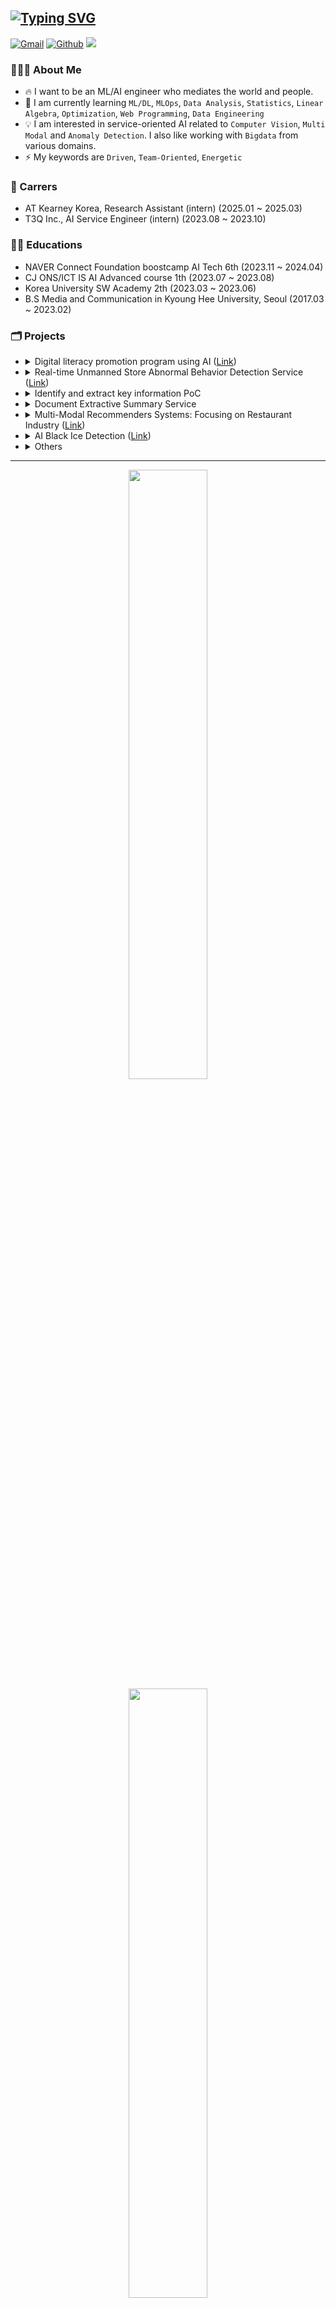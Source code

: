 ## [![Typing SVG](https://readme-typing-svg.herokuapp.com?font=Lato&size=35&pause=1000&color=F7F7F7&vCenter=true&repeat=false&width=500&lines=ML%2FAI+Engineer%2C+Bkkhyunn+%F0%9F%91%8B%F0%9F%8F%BB)](https://git.io/typing-svg)

<p>
    <a href="mailto:toiquen419@gmail.com"><img img src="https://img.shields.io/badge/GMAIL-%23EA4335.svg?style=plastic&logo=gmail&logoColor=white" alt="Gmail"/></a>
    <a href="https://github.com/bkkhyunn"><img src="https://img.shields.io/badge/bkkhyunn-%23181717.svg?style=plastic&logo=github&logoColor=white" alt="Github"/></a>
    <a href="https://bkkhyunn.github.io"><img src="https://img.shields.io/badge/bkkhyunn's_note-green?style=plastic&logo=githubpages&logoColor=white"/></a>
</p>

### 🧑🏻‍💻 About Me
- 🔥 I want to be an ML/AI engineer who mediates the world and people.
- 🌱 I am currently learning `ML/DL`, `MLOps`, `Data Analysis`, `Statistics`, `Linear Algebra`, `Optimization`, `Web Programming`, `Data Engineering`
- 💡 I am interested in service-oriented AI related to `Computer Vision`, `Multi Modal` and `Anomaly Detection`. I also like working with `Bigdata` from various domains.
- ⚡️ My keywords are `Driven`, `Team-Oriented`, `Energetic`

### 🏢 Carrers
- AT Kearney Korea, Research Assistant (intern) (2025.01 ~ 2025.03)
- T3Q Inc., AI Service Engineer (intern) (2023.08 ~ 2023.10)

### 🏃🏻 Educations
- NAVER Connect Foundation boostcamp AI Tech 6th (2023.11 ~ 2024.04)
- CJ ONS/ICT IS AI Advanced course 1th (2023.07 ~ 2023.08)
- Korea University SW Academy 2th (2023.03 ~ 2023.06)
- B.S Media and Communication in Kyoung Hee University, Seoul (2017.03 ~ 2023.02)

### 🗂️ Projects
* <details>
    <summary>
    Digital literacy promotion program using AI (<a href="https://github.com/bkkhyunn/Hanghae99_hackathon" target="_blank">Link</a>)
    </summary>
    <div markdown="1">
    <br>

    - 디지털 문해력을 증진시키는 AI 애클리케이션을 개발하여, 논리적 사고와 판단을 증진시키고 교육 불평등을 해소하고자 만든 서비스.
    - HangHae99 AI Web service Hackathon | 2024.05.31 ~ 2024.06.01
    - 맡은 역할: `Web Page 개발`, `프롬프트 엔지니어링`
    - tech stack
        <p align="left">
        <img src="https://img.shields.io/badge/Python-3776AB?style=plastic&logo=Python&logoColor=white" alt="python"/>
        <img src="https://img.shields.io/badge/LangChain-1C3C3C?style=plastic&logo=langchain&logoColor=white" alt="langchain"/>
        <img src="https://img.shields.io/badge/OpenAI_gpt--4o-412991?style=plastic&logo=openai&logoColor=white" alt="langchain"/>
        <img src="https://img.shields.io/badge/FastAPI-009688?style=plastic&logo=FastAPI&logoColor=white" alt="fastapi"/>
        <img src="https://img.shields.io/badge/HTML-E34F26?style=plastic&logo=HTML5&logoColor=white" alt="html"/>
        <img src="https://img.shields.io/badge/Bootstrap-7952B3?style=plastic&logo=Bootstrap&logoColor=white" alt="bootstrap"/>
        <img src="https://img.shields.io/badge/JavaScript-F7DF1E?style=plastic&logo=javascript&logoColor=black" alt="js"/>
        <img src="https://img.shields.io/badge/SQLite-003B57?style=plastic&logo=SQLite&logoColor=white" alt="sqlite"/>
        <img src="https://img.shields.io/badge/Poetry-60A5FA?style=plastic&logo=poetry&logoColor=white" alt="poetry"/>
        </p>
    </div>
  </details>
* <details>
    <summary>
    Real-time Unmanned Store Abnormal Behavior Detection Service (<a href="https://github.com/bkkhyunn/NAVER_CONNECT_AI_Tech_6th_Team_Project_Final" target="_blank">Link</a>)
    </summary>
    <div markdown="1">

    - 무인매장에 설치된 CCTV 를 활용하여 실시간으로 이상행동을 탐지하고, 사후 처리를 위해서 녹화 영상 내 이상행동 타임라인 제공 및 스크린샷 앨범 기능을 제공하는 서비스.
    - NAVER Connect Foundation boostcamp AI Tech 6th | 2024.03 ~ 2024.04
    - 맡은 역할: `팀장`, `서비스 기획 및 전체 파이프라인 설계`, `DB 설계`, `WAS 개발`, `실시간 통신 구현`, `LSTM Autoencoder 구현`
    - tech stack
        <p align="left">
        <img src="https://img.shields.io/badge/Linux-FCC624?style=plastic&logo=Linux&logoColor=white" alt="linux"/>
        <img src="https://img.shields.io/badge/Python-3776AB?style=plastic&logo=Python&logoColor=white" alt="python"/>
        <img src="https://img.shields.io/badge/Numpy-013243?style=plastic&logo=numpy&logoColor=white" alt="numpy"/>
        <img src="https://img.shields.io/badge/PyTorch-EE4C2C?style=plastic&logo=PyTorch&logoColor=white" alt="torch"/>
        <img src="https://img.shields.io/badge/OpenCV-5C3EE8?style=plastic&logo=OpenCV&logoColor=white" alt="opencv"/>
        <img src="https://img.shields.io/badge/FFmpeg-007808?style=plastic&logo=FFmpeg&logoColor=white" alt="ffmpeg"/>
        <img src="https://img.shields.io/badge/FastAPI-009688?style=plastic&logo=FastAPI&logoColor=white" alt="fastapi"/>
        <img src="https://img.shields.io/badge/HTML-E34F26?style=plastic&logo=HTML5&logoColor=white" alt="html"/>
        <img src="https://img.shields.io/badge/Bootstrap-7952B3?style=plastic&logo=Bootstrap&logoColor=white" alt="bootstrap"/>
        <img src="https://img.shields.io/badge/JavaScript-F7DF1E?style=plastic&logo=javascript&logoColor=black" alt="js"/>
        <img src="https://img.shields.io/badge/MySQL-4479A1?style=plastic&logo=MySQL&logoColor=white" alt="mysql"/>
        <img src="https://img.shields.io/badge/Docker-2496ED?style=plastic&logo=Docker&logoColor=white" alt="docker"/>
        <img src="https://img.shields.io/badge/Amazon EC2-232F3E?style=plastic&logo=amazonec2&logoColor=white" alt="amazon ec2"/>
        <img src="https://img.shields.io/badge/Amazon S3-569A31?style=plastic&logo=amazons3&logoColor=white" alt="amazon s3"/>
        <img src="https://img.shields.io/badge/Poetry-60A5FA?style=plastic&logo=poetry&logoColor=white" alt="poetry"/>
        <img src="https://img.shields.io/badge/Wandb-FFBE00?style=plastic&logo=weightsandbiases&logoColor=white" alt="wandb"/>
        </p>
    </div>
  </details>
* <details>
    <summary>
    Identify and extract key information PoC
    </summary>
    <div markdown="1">
    <br>

    - 사내에서 유통되는 문서 및 도면을 대상으로 AI 를 활용한 핵심정보 식별 및 분류 자동화 PoC
    - T3Q Inc., AI Service Engineer (intern) | 2023.09 ~ 2023.10
    - 역할: `문서 Lake 구축 보조`, `OCR 및 핵심 영역 식별`
    - tech stack
        <p align="left">
        <img src="https://img.shields.io/badge/Linux-FCC624?style=plastic&logo=Linux&logoColor=white" alt="linux"/>
        <img src="https://img.shields.io/badge/Python-3776AB?style=plastic&logo=Python&logoColor=white" alt="python"/>
        <img src="https://img.shields.io/badge/PyTorch-EE4C2C?style=plastic&logo=PyTorch&logoColor=white" alt="torch"/>
        <img src="https://img.shields.io/badge/OpenCV-5C3EE8?style=plastic&logo=OpenCV&logoColor=white" alt="opencv"/>
        <img src="https://img.shields.io/badge/PaddleOCR-0062B0?style=plastic&logo=paddlepaddle&logoColor=white" alt="paddleOCR"/>
        <img src="https://img.shields.io/badge/Docker-2496ED?style=plastic&logo=Docker&logoColor=white" alt="docker"/>
        <img src="https://img.shields.io/badge/Amazon EC2-232F3E?style=plastic&logo=amazonec2&logoColor=white" alt="amazon ec2"/>
        <img src="https://img.shields.io/badge/Amazon S3-569A31?style=plastic&logo=amazons3&logoColor=white" alt="amazon s3"/>
        <img src="https://img.shields.io/badge/LibreofficeCLI-18A303?style=plastic&logo=libreoffice&logoColor=white" alt="libreofficecli"/>
        </p>
    </div>
  </details>
* <details>
    <summary>Document Extractive Summary Service</summary>
    <div markdown="1">
    <br>

    - 원문의 변형 없이 주요한 문장을 추출하여 요약해주는 서비스.
    - T3Q Inc., AI Service Engineer (intern) | 2023.08 ~ 2023.09
    - 역할: `데이터 분석`, `데이터 전처리`, `임베딩 실험`
    - tech stack
        <p align="left">
        <img src="https://img.shields.io/badge/Linux-FCC624?style=plastic&logo=Linux&logoColor=white" alt="linux"/>
        <img src="https://img.shields.io/badge/Python-3776AB?style=plastic&logo=Python&logoColor=white" alt="python"/>
        <img src="https://img.shields.io/badge/PyTorch-EE4C2C?style=plastic&logo=PyTorch&logoColor=white" alt="torch"/>
        <img src="https://img.shields.io/badge/Hugging Face-FF6F00?style=plastic&logo=HuggingFace&logoColor=white" alt="huggingface"/>
        <img src="https://img.shields.io/badge/Docker-2496ED?style=plastic&logo=Docker&logoColor=white" alt="docker"/>
        </p>
    </div>
  </details>
* <details>
    <summary>
    Multi-Modal Recommenders Systems: Focusing on Restaurant Industry (<a href="https://github.com/bkkhyunn/CJONS-4" target="_blank">Link</a>)
    </summary>
    <div markdown="1">
    <br>

    - 멀티모달(텍스트, 이미지)을 이용한 식당 추천 시스템 구현
    - CJ ONS/ICT IS AI Advanced course 1th | 2023.07 ~ 2023.08
    - 역할: `팀장`, `데이터 분석`, `ResNet 구현`
    - tech stack
        <p align="left">
        <img src="https://img.shields.io/badge/Linux-FCC624?style=plastic&logo=Linux&logoColor=white" alt="linux"/>
        <img src="https://img.shields.io/badge/Python-3776AB?style=plastic&logo=Python&logoColor=white" alt="python"/>
        <img src="https://img.shields.io/badge/Numpy-013243?style=plastic&logo=numpy&logoColor=white" alt="numpy"/>
        <img src="https://img.shields.io/badge/Pandas-150458?style=plastic&logo=pandas&logoColor=white" alt="pandas"/>
        <img src="https://img.shields.io/badge/scikitlearn-F7931E?style=plastic&logo=scikitlearn&logoColor=white" alt="sklearn"/>
        <img src="https://img.shields.io/badge/PyTorch-EE4C2C?style=plastic&logo=PyTorch&logoColor=white" alt="torch"/>
        <img src="https://img.shields.io/badge/Hugging Face-FF6F00?style=plastic&logo=HuggingFace&logoColor=white" alt="huggingface"/>
        <img src="https://img.shields.io/badge/Docker-2496ED?style=plastic&logo=Docker&logoColor=white" alt="docker"/>
        <img src="https://img.shields.io/badge/Wandb-FFBE00?style=plastic&logo=weightsandbiases&logoColor=white" alt="wandb"/>
        </p>
    </div>
  </details>
* <details>
    <summary>
    AI Black Ice Detection (<a href="https://github.com/bkkhyunn/SW_TEAM5" target="_blank">Link</a>)
    </summary>
    <div markdown="1">
    <br>

    - AI 를 활용한 블랙아이스 탐지
    - Korea University SW Academy 2th | 2023.05 ~ 2023.06
    - 역할: `팀장`, `데이터 수집`, `데이터 전처리 및 라벨링`, `Data Augmentation`, `모델 실험`
    - tech stack
        <p align="left">
        <img src="https://img.shields.io/badge/Google Colab-F9AB00?style=plastic&logo=googlecolab&logoColor=white" alt="googlecolab"/>
        <img src="https://img.shields.io/badge/Python-3776AB?style=plastic&logo=Python&logoColor=white" alt="python"/>
        <img src="https://img.shields.io/badge/Numpy-013243?style=plastic&logo=numpy&logoColor=white" alt="numpy"/>
        <img src="https://img.shields.io/badge/OpenCV-5C3EE8?style=plastic&logo=OpenCV&logoColor=white" alt="opencv"/>
        <img src="https://img.shields.io/badge/PyTorch-EE4C2C?style=plastic&logo=PyTorch&logoColor=white" alt="torch"/>
        <img src="https://img.shields.io/badge/Selenium-43B02A?style=plastic&logo=selenium&logoColor=white" alt="selenium"/>
        </p>
    </div>
  </details>
* <details>
    <summary>Others</summary>
    <div markdown="1">
    <br>

    - 마스크 착용 상태 분류 ([Link](https://github.com/bkkhyunn/NAVER_CONNECT_AI_Tech_6th_Team_Project_1))
    - 재활용 품목 분류를 위한 Object Detection ([Link](https://github.com/bkkhyunn/NAVER_CONNECT_AI_Tech_6th_Team_Project_2))
    - 글자 검출 프로젝트 ([Link](https://github.com/bkkhyunn/NAVER_CONNECT_AI_Tech_6th_Team_Project_3))
    - Hand Bone Image Segmentation ([Link](https://github.com/bkkhyunn/NAVER_CONNECT_AI_Tech_6th_Team_Project_4))
    - tech stack
        <p align="left">
        <img src="https://img.shields.io/badge/Linux-FCC624?style=plastic&logo=Linux&logoColor=white" alt="linux"/>
        <img src="https://img.shields.io/badge/Python-3776AB?style=plastic&logo=Python&logoColor=white" alt="python"/>
        <img src="https://img.shields.io/badge/Numpy-013243?style=plastic&logo=numpy&logoColor=white" alt="numpy"/>
        <img src="https://img.shields.io/badge/Pandas-150458?style=plastic&logo=pandas&logoColor=white" alt="pandas"/>
        <img src="https://img.shields.io/badge/scikitlearn-F7931E?style=plastic&logo=scikitlearn&logoColor=white" alt="sklearn"/>
        <img src="https://img.shields.io/badge/PyTorch-EE4C2C?style=plastic&logo=PyTorch&logoColor=white" alt="torch"/>
        <img src="https://img.shields.io/badge/OpenCV-5C3EE8?style=plastic&logo=OpenCV&logoColor=white" alt="opencv"/>
        <img src="https://buly.kr/9MOQX9k" alt="MM Family"/>
        <img src="https://img.shields.io/badge/Poetry-60A5FA?style=plastic&logo=poetry&logoColor=white" alt="poetry"/>
        <img src="https://img.shields.io/badge/Wandb-FFBE00?style=plastic&logo=weightsandbiases&logoColor=white" alt="wandb"/>
        </p>
    </div>
  </details>

---

<p align="center">
  <img height="50%" width="auto" src ="https://github-readme-stats.vercel.app/api?username=bkkhyunn&show_icons=true&count_private=true&theme=darcula&hide_border=true&hide=issues,contribs&bg_color=00000000">
  <img height="50%" width="auto" src ="https://github-readme-stats.vercel.app/api/top-langs/?username=bkkhyunn&layout=compact&hide_border=true&theme=darcula&bg_color=00000000&langs_count=6&hide=jupyter%20notebook,tex,css,php&exclude_repo=Pacman-AI">
</p>

<p align="center">
  <a href="https://github.com/bkkhyunn"><img src="https://hits.seeyoufarm.com/api/count/incr/badge.svg?url=https%3A%2F%2Fgithub.com%2Fbkkhyunn&count_bg=%23EB8B07&title_bg=%23555555&icon=&icon_color=%23E7E7E7&title=VISITs&edge_flat=false"/></a>
</p>
